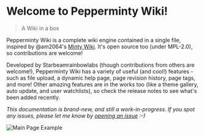 # Welcome to Pepperminty Wiki!

> A Wiki in a box

Pepperminty Wiki is a complete wiki engine contained in a single file, inspired by @am2064's [Minty Wiki](https://github.com/am2064/Minty-Wiki). It's open source too (under MPL-2.0), so contributions are welcome!

Developed by Starbeamrainbowlabs (though contributions from others are welcome!), Pepperminty Wiki has a variety of useful (and cool!) features - such as file upload, a dynamic help page, page revision history, page tags, and more! Other amazing features are in the works too (like a theme gallery, auto update, and user watchlists), so check the release notes to see what's been added recently.

_This documentation is brand-new, and still a work-in-progress. If you spot any issues, please let me know by [opening an issue](https://github.com/sbrl/Pepperminty-Wiki/issues/new) :-)_

![Main Page Example](https://i.imgur.com/5dmbKlz.png)
